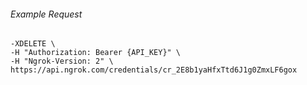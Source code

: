 
###### Example Request
```curl \
-XDELETE \
-H "Authorization: Bearer {API_KEY}" \
-H "Ngrok-Version: 2" \
https://api.ngrok.com/credentials/cr_2E8b1yaHfxTtd6J1g0ZmxLF6gox
